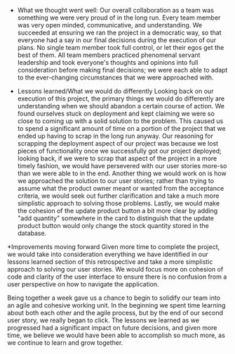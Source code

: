 * What we thought went well:
Our overall collaboration as a team was something we were very proud of in the long run. Every team member was very open minded, communicative, and understanding. We succeeded at ensuring we ran the project in a democratic way, so that everyone had a say in our final decisions during the execution of our plans. No single team member took full control, or let their egos get the best of them. All team members practiced phenomenal servant leadership and took everyone's thoughts and opinions into full consideration before making final decisions; we were each able to adapt to the ever-changing circumstances that we were approached with.


* Lessons learned/What we would do differently
Looking back on our execution of this project, the primary things we would do differently are understanding when we should abandon a certain course of action. We found ourselves stuck on deployment and kept claiming we were so close to coming up with a solid solution to the problem. This caused us to spend a significant amount of time on a portion of the project that we ended up having to scrap in the long run anyway. Our reasoning for scrapping the deployment aspect of our project was because we lost pieces of functionality once we successfully got our project deployed; looking back, if we were to scrap that aspect of the project in a more timely fashion, we would have persevered with our user stories more-so than we were able to in the end. Another thing we would work on is how we approached the solution to our user stories; rather than trying to assume what the product owner meant or wanted from the acceptance criteria, we would seek out further clarification and take a much more simplistic approach to solving those problems. Lastly, we would make the cohesion of the update product button a bit more clear by adding "add quantity" somewhere in the card to distinguish that the update product button would only change the stock quantity stored in the database.

*Improvements moving forward
Given more time to complete the project, we would take into consideration everything we have identified in our lessons learned section of this retrospective and take a more simplistic approach to solving our user stories. We would focus more on cohesion of code and clarity of the user interface to ensure there is no confusion from a user perspective on how to navigate the application. 

Being together a week gave us a chance to begin to solidify our team into an agile and cohesive working unit. In the beginning we spent time learning about both each other and the agile process, but by the end of our second user story, we really began to click. The lessons we learned as we progressed had a significant impact on future decisions, and given more time, we believe we would have been able to accomplish so much more, as we continue to learn and grow together.




